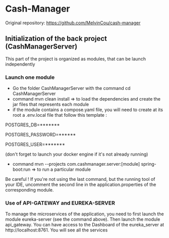 # Cash-Manager

Original repository: https://github.com/MelvinCou/cash-manager

## Initialization of the back project (CashManagerServer)
This part of the project is organized as modules, that can be launch independently

### Launch one module

- Go the folder CashManagerServer with the command cd CashManagerServer
- command mvn clean install => to load the dependencies and create the jar files that represents each module
- if the module contains a compose.yaml file, you will need to create at its root a .env.local file that follow this template :

POSTGRES_DB=*******

POSTGRES_PASSWORD=******

POSTGRES_USER=*******

(don't forget to launch your docker engine if it's not already running)

- command mvn --projects com.cashmanager.server:[module] spring-boot:run => to run a particular module

Be careful ! If you're not using the last command, but the running tool of your IDE, uncomment the second line in the application.properties of the corresponding module.

### Use of API-GATEWAY and EUREKA-SERVER
To manage the microservices of the application, you need to first launch the module eureka-server (see the command above).
Then launch the module api_gateway.
You can have access to the Dashboard of the eureka_server at http://localhost:8761. You will see all the services